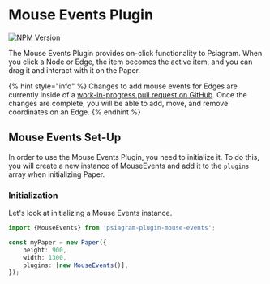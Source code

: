 # Mouse Events Plugin

[![NPM Version](https://badge.fury.io/js/psiagram-plugin-mouse-events.svg)](https://www.npmjs.com/package/psiagram-plugin-mouse-events)

The Mouse Events Plugin provides on-click functionality to Psiagram. When you click a Node or Edge, the item becomes the active item, and you can drag it and interact with it on the Paper.

{% hint style="info" %} Changes to add mouse events for Edges are currently inside of a [work-in-progress pull request on GitHub](https://github.com/liamross/psiagram/pull/89). Once the changes are complete, you will be able to add, move, and remove coordinates on an Edge. {% endhint %}

## Mouse Events Set-Up

In order to use the Mouse Events Plugin, you need to initialize it. To do this, you will create a new instance of MouseEvents and add it to the `plugins` array when initializing Paper.

### Initialization

Let's look at initializing a Mouse Events instance.

```typescript
import {MouseEvents} from 'psiagram-plugin-mouse-events';

const myPaper = new Paper({
	height: 900,
	width: 1300,
	plugins: [new MouseEvents()],
});
```
